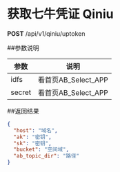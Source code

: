 # 获取七牛凭证 Qiniu

**POST**  /api/v1/qiniu/uptoken

##参数说明

| 参数 | 说明 |
| -- | -- |
| idfs | 看首页AB_Select_APP |
| secret | 看首页AB_Select_APP |

##返回结果

```JSON
{
  "host": "域名",
  "ak": "密钥",
  "sk": "密钥",
  "bucket": "空间域",
  "ab_topic_dir": "路径"
}
```
